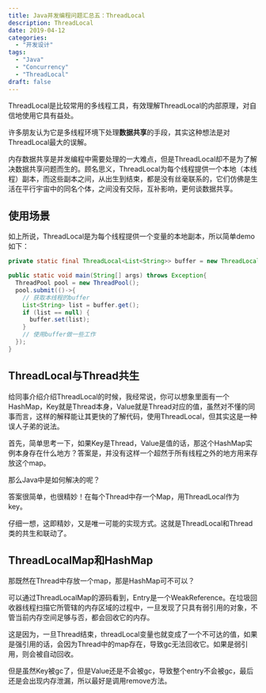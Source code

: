 ```yaml
---
title: Java并发编程问题汇总五：ThreadLocal
description: ThreadLocal
date: 2019-04-12
categories:
  - "开发设计"
tags:
  - "Java"
  - "Concurrency"
  - "ThreadLocal"
draft: false
---
```

ThreadLocal是比较常用的多线程工具，有效理解ThreadLocal的内部原理，对自信地使用它具有益处。

许多朋友认为它是多线程环境下处理**数据共享**的手段，其实这种想法是对ThreadLocal最大的误解。

内存数据共享是并发编程中需要处理的一大难点，但是ThreadLocal却不是为了解决数据共享问题而生的。顾名思义，ThreadLocal为每个线程提供一个本地（本线程）副本，而这些副本之间，从出生到结束，都是没有丝毫联系的，它们仿佛是生活在平行宇宙中的同名个体，之间没有交际，互补影响，更何谈数据共享。<!--more-->

## 使用场景
如上所说，ThreadLocal是为每个线程提供一个变量的本地副本，所以简单demo如下：
```java
private static final ThreadLocal<List<String>> buffer = new ThreadLocal<>(); // 每个线程的buffer

public static void main(String[] args) throws Exception{
  ThreadPool pool = new ThreadPool();
  pool.submit(()->{
    // 获取本线程的buffer
    List<String> list = buffer.get();
    if (list == null) {
      buffer.set(list);
    }
    // 使用buffer做一些工作
  });
}
```

## ThreadLocal与Thread共生
给同事介绍介绍ThreadLocal的时候，我经常说，你可以想象里面有一个HashMap，Key就是Thread本身，Value就是Thread对应的值，虽然对不懂的同事而言，这样的解释能让其更快的了解代码，使用ThreadLocal，但其实这是一种误人子弟的说法。

首先，简单思考一下，如果Key是Thread，Value是值的话，那这个HashMap实例本身存在什么地方？答案是，并没有这样一个超然于所有线程之外的地方用来存放这个map。

那么Java中是如何解决的呢？

答案很简单，也很精妙！在每个Thread中存一个Map，用ThreadLocal作为key。

仔细一想，这即精妙，又是唯一可能的实现方式。这就是ThreadLocal和Thread类的共生和联动了。

## ThreadLocalMap和HashMap
那既然在Thread中存放一个map，那是HashMap可不可以？

可以通过ThreadLocalMap的源码看到，Entry是一个WeakReference。在垃圾回收器线程扫描它所管辖的内存区域的过程中，一旦发现了只具有弱引用的对象，不管当前内存空间足够与否，都会回收它的内存。

这是因为，一旦Thread结束，threadLocal变量也就变成了一个不可达的值，如果是强引用的话，会因为Thread中的map存在，导致gc无法回收它。如果是弱引用，则会被自动回收。

但是虽然Key被gc了，但是Value还是不会被gc，导致整个entry不会被gc，最后还是会出现内存泄漏，所以最好是调用remove方法。